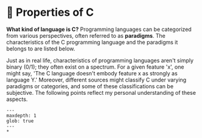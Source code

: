 # 🌈 Properties of C

**What kind of language is C?** Programming languages can be categorized from
various perspectives, often referred to as **paradigms**. The characteristics of
the C programming language and the paradigms it belongs to are listed below.

Just as in real life, characteristics of programming languages aren't simply
binary (0/1); they often exist on a spectrum. For a given feature 'x', one might
say, 'The C language doesn't embody feature x as strongly as language Y.'
Moreover, different sources might classify C under varying paradigms or
categories, and some of these classifications can be subjective. The following
points reflect my personal understanding of these aspects.

```{toctree}
---
maxdepth: 1
glob: true
---
*
```
